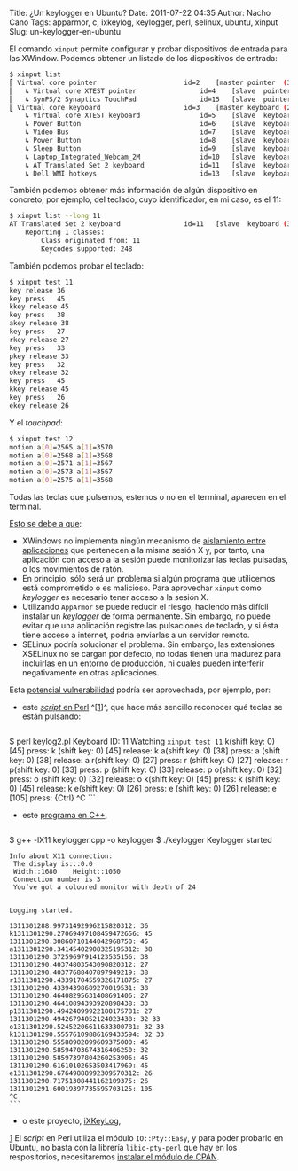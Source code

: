 Title: ¿Un keylogger en Ubuntu?
Date: 2011-07-22 04:35
Author: Nacho Cano
Tags: apparmor, c, ixkeylog, keylogger, perl, selinux, ubuntu, xinput
Slug: un-keylogger-en-ubuntu

El comando `xinput` permite configurar y probar dispositivos de entrada
para las XWindow. Podemos obtener un listado de los dispositivos de
entrada:

```bash
$ xinput list
⎡ Virtual core pointer                      id=2    [master pointer  (3)]
⎜   ↳ Virtual core XTEST pointer                id=4    [slave  pointer  (2)]
⎜   ↳ SynPS/2 Synaptics TouchPad                id=15   [slave  pointer  (2)]
⎣ Virtual core keyboard                     id=3    [master keyboard (2)]
    ↳ Virtual core XTEST keyboard               id=5    [slave  keyboard (3)]
    ↳ Power Button                              id=6    [slave  keyboard (3)]
    ↳ Video Bus                                 id=7    [slave  keyboard (3)]
    ↳ Power Button                              id=8    [slave  keyboard (3)]
    ↳ Sleep Button                              id=9    [slave  keyboard (3)]
    ↳ Laptop_Integrated_Webcam_2M               id=10   [slave  keyboard (3)]
    ↳ AT Translated Set 2 keyboard              id=11   [slave  keyboard (3)]
    ↳ Dell WMI hotkeys                          id=13   [slave  keyboard (3)]
```

También podemos obtener más información de algún dispositivo en
concreto, por ejemplo, del teclado, cuyo identificador, en mi caso, es
el 11:

```bash
$ xinput list --long 11
AT Translated Set 2 keyboard                id=11   [slave  keyboard (3)]
    Reporting 1 classes:
        Class originated from: 11
        Keycodes supported: 248
```

También podemos probar el teclado:

```bash
$ xinput test 11
key release 36
key press   45
kkey release 45
key press   38
akey release 38
key press   27
rkey release 27
key press   33
pkey release 33
key press   32
okey release 32
key press   45
kkey release 45
key press   26
ekey release 26
```

Y el _touchpad_:

```bash
$ xinput test 12
motion a[0]=2565 a[1]=3570
motion a[0]=2568 a[1]=3568
motion a[0]=2571 a[1]=3567
motion a[0]=2573 a[1]=3567
motion a[0]=2575 a[1]=3568
```

Todas las teclas que pulsemos, estemos o no en el terminal, aparecen en
el terminal.

[Esto se debe a que][]:

-   XWindows no implementa ningún mecanismo de [aislamiento entre
    aplicaciones][] que pertenecen a la misma sesión X y, por tanto, una
    aplicación con acceso a la sesión puede monitorizar las teclas
    pulsadas, o los movimientos de ratón.
-   En principio, sólo será un problema si algún programa que utilicemos
    está comprometido o es malicioso. Para aprovechar `xinput` como
    _keylogger_ es necesario tener acceso a la sesión X.
-   Utilizando `AppArmor` se puede reducir el riesgo, haciendo más
    difícil instalar un _keylogger_ de forma permanente. Sin embargo, no
    puede evitar que una aplicación registre las pulsaciones de teclado,
    y si ésta tiene acceso a internet, podría enviarlas a un servidor
    remoto.
-   SELinux podría solucionar el problema. Sin embargo, las extensiones
    XSELinux no se cargan por defecto, no todas tienen una madurez para
    incluirlas en un entorno de producción, ni cuales pueden interferir
    negativamente en otras aplicaciones.

Esta [potencial vulnerabilidad][] podría ser aprovechada, por ejemplo,
por:

-   este [_script_ en Perl][script en Perl] ^[[1][]]^, que hace más sencillo reconocer
    qué teclas se están pulsando:

    ```bash
$ perl keylog2.pl
    Keyboard ID: 11
    Watching `xinput test 11`
    k(shift key: 0)
    [45] press: k
    (shift key: 0)
    [45] release: k
    a(shift key: 0)
    [38] press: a
    (shift key: 0)
    [38] release: a
    r(shift key: 0)
    [27] press: r
    (shift key: 0)
    [27] release: r
    p(shift key: 0)
    [33] press: p
    (shift key: 0)
    [33] release: p
    o(shift key: 0)
    [32] press: o
    (shift key: 0)
    [32] release: o
    k(shift key: 0)
    [45] press: k
    (shift key: 0)
    [45] release: k
    e(shift key: 0)
    [26] press: e
    (shift key: 0)
    [26] release: e
    [105] press: {Ctrl}
    ^C
    ```

-   este [programa en C++][],

    ```bash
$ g++ -lX11 keylogger.cpp -o keylogger
$ ./keylogger
    Keylogger started

    Info about X11 connection:
     The display is:::0.0
     Width::1680    Height::1050
     Connection number is 3
     You’ve got a coloured monitor with depth of 24


    Logging started.

    1311301288.99731492996215820312: 36
    k1311301290.27069497108459472656: 45
    1311301290.30860710144042968750: 45
    a1311301290.34145402908325195312: 38
    1311301290.37259697914123535156: 38
    1311301290.40374803543090820312: 27
    1311301290.40377688407897949219: 38
    r1311301290.43391704559326171875: 27
    1311301290.43394398689270019531: 38
    1311301290.46408295631408691406: 27
    1311301290.46410894393920898438: 33
    p1311301290.49424099922180175781: 27
    1311301290.49426794052124023438: 32 33
    o1311301290.52452206611633300781: 32 33
    k1311301290.55576109886169433594: 32 33
    1311301290.55580902099609375000: 45
    1311301290.58594703674316406250: 32
    1311301290.58597397804260253906: 45
    1311301290.61610102653503417969: 45
    e1311301290.67649888992309570312: 26
    1311301290.71751308441162109375: 26
    1311301291.60019397735595703125: 105
    ^C
    ```

-   o este proyecto, [iXKeyLog][programa en C++],

<a name="dependencias"></a>
[1] El _script_ en Perl utiliza el módulo `IO::Pty::Easy`, y para poder
probarlo en Ubuntu, no basta con la librería `libio-pty-perl` que hay en
los respositorios, necesitaremos [instalar el módulo de CPAN][].

  [Esto se debe a que]: http://ubuntuforums.org/archive/index.php/t-1769484.html
    "Esto se debe a que"
  [aislamiento entre aplicaciones]: http://theinvisiblethings.blogspot.com/2011/04/linux-security-circus-on-gui-isolation.html
    "aislamiento entre aplicaciones"
  [potencial vulnerabilidad]: http://answers.launchpad.net/ubuntu/+source/xorg/+question/159596
    "potencial vulnerabilidad"
  [script en Perl]: http://sh.kirsle.net/keylog2
    "_script_ en Perl"
  [1]: #dependencias
    "instalar dependencias para ejecutar el script en Ubuntu"
  [programa en C++]: http://pastebin.com/sk7FZ6AP
    "programa en C++"
  [instalar el módulo de CPAN]: {filename}/admin/instalar-modulos-de-cpan-usando-cpan.md
    "instalar módulos de CPAN usando CPAN"
